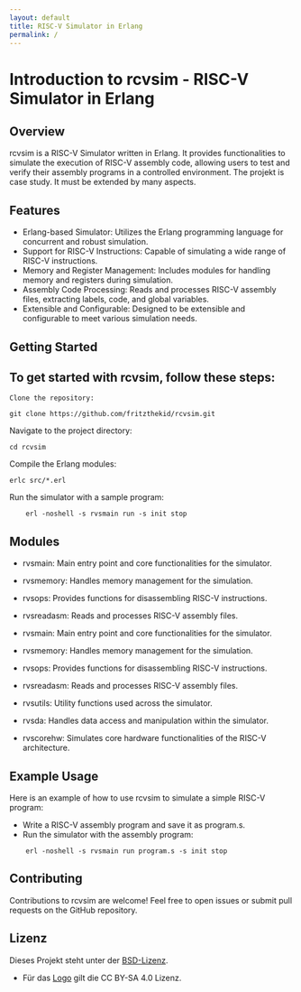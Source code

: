 ```yaml
---
layout: default
title: RISC-V Simulator in Erlang
permalink: /
---
```


# Introduction to rcvsim - RISC-V Simulator in Erlang
## Overview

rcvsim is a RISC-V Simulator written in Erlang. It provides functionalities to simulate the execution of RISC-V assembly code, allowing users to test and verify their assembly programs in a controlled environment.
The projekt is case study. It must be extended by many aspects.

## Features

-    Erlang-based Simulator: Utilizes the Erlang programming language for concurrent and robust simulation.
-    Support for RISC-V Instructions: Capable of simulating a wide range of RISC-V instructions.
-    Memory and Register Management: Includes modules for handling memory and registers during simulation.
-    Assembly Code Processing: Reads and processes RISC-V assembly files, extracting labels, code, and global variables.
-    Extensible and Configurable: Designed to be extensible and configurable to meet various simulation needs.

## Getting Started

## To get started with rcvsim, follow these steps:

    Clone the repository:

~~~
git clone https://github.com/fritzthekid/rcvsim.git
~~~

Navigate to the project directory:
~~~
cd rcvsim
~~~

Compile the Erlang modules:

~~~
erlc src/*.erl
~~~

Run the simulator with a sample program:
~~~
    erl -noshell -s rvsmain run -s init stop
~~~

## Modules

- rvsmain: Main entry point and core functionalities for the simulator.
- rvsmemory: Handles memory management for the simulation.
- rvsops: Provides functions for disassembling RISC-V instructions.
- rvsreadasm: Reads and processes RISC-V assembly files.

- rvsmain: Main entry point and core functionalities for the simulator.
- rvsmemory: Handles memory management for the simulation.
- rvsops: Provides functions for disassembling RISC-V instructions.
- rvsreadasm: Reads and processes RISC-V assembly files.
- rvsutils: Utility functions used across the simulator.
- rvsda: Handles data access and manipulation within the simulator.
- rvscorehw: Simulates core hardware functionalities of the RISC-V architecture.


## Example Usage

Here is an example of how to use rcvsim to simulate a simple RISC-V program:

-    Write a RISC-V assembly program and save it as program.s.
-    Run the simulator with the assembly program:
    
~~~
    erl -noshell -s rvsmain run program.s -s init stop
~~~

## Contributing

Contributions to rcvsim are welcome! Feel free to open issues or submit pull requests on the GitHub repository.

## Lizenz

Dieses Projekt steht unter der [BSD-Lizenz](assets/LICENSE.txt).

- Für das [Logo](https://commons.wikimedia.org/wiki/File:Eyes-blitz.svg) gilt die CC BY-SA 4.0 Lizenz.
